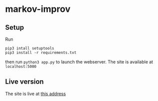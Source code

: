 # markov-improv

## Setup
Run
```
pip3 intall setuptools
pip3 install -r requirements.txt
```
then run `python3 app.py` to launch the webserver.
The site is available at `localhost:5000`

## Live version
The site is live at [this address](https://markovimprov.herokuapp.com)

